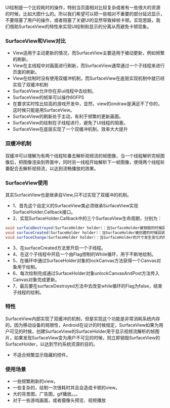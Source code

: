UI绘制是一个比较耗时的操作，特别当页面相对比较复杂或者有一些很大的资源的时候，比如大图什么的。所以我们希望可以把一些相对不重要的部分延迟显示，不要阻塞了用户的操作，或者阻塞了关键UI的显然导致掉帧卡顿。实现思路，我们借助SurfaceView的特性来实现UI绘制和显示的分离从而避免卡顿现象。


### SurfaceView和View对比

* View适用于主动更新的情况，而SurfaceView主要适用于被动更新，例如频繁的刷新。
* View在主线程中对画面进行刷新，而SurfaceView通常通过一个子线程来进行页面的刷新。
* View在绘制时没有使用双缓冲机制，而SurfaceView在底层实现机制中就已经实现了双缓冲机制
* SurfaceView允许你在非ui线程中去绘制。
* SurfaceView的帧率可以操作60FPS
* 在要求实时性比较高的游戏开发中，显然，view的ondraw是满足不了你的，这时候只能是用SurfaceView。
* SurfaceView的刷新处于主动，有利于频繁的更新画面。
* SurfaceView的绘制在子线程进行，避免了UI线程的阻塞。
* SurfaceView在底层实现了一个双缓冲机制，效率大大提升

### 双缓冲机制
双缓冲可以理解为有两个线程轮番去解析视频流的帧图像，当一个线程解析完帧图像后，把图像渲染到界面中，同时另一线程开始解析下一帧图像，使得两个线程轮番配合去解析视频流，以达到流畅播放的效果。

### SurfaceView使用

其实SurfaceView也是继承自View,只不过实现了双缓冲的机制。

* 1、首先这个自定义的SurfaceView类必须继承SurfaceView实现SurfaceHolder.Callback接口。
* 2、实现SurfaceHolder.Callback中的三个SurfaceView生命周期，分别为：

```java
void surfaceDestroyed(SurfaceHolder holder)：当SurfaceHolder被销毁的时候回调。
void surfaceCreated(SurfaceHolder holder)：当SurfaceHolder被创建的时候回调。
void surfaceChange(SurfaceHolder holder)：当SurfaceHolder的尺寸发生变化的时候被回调。
```
* 3、在surfaceCreated方法里开启一个子线程。
* 4、在这个子线程中开启一个由Flag控制的While循环，用于不断地绘制。
* 5、在循环中通过SurfaceHolder对象的lockCanvas方法获得一个Canvas对象用于绘制。
* 6、每次绘制完成通过SurfaceHolder对象unlockCanvasAndPost方法传入Canvas对象完成更新。
* 7、最后要在surfaceDestroyed方法中去改变while循环的Flag为false，结束子线程的绘制。

### 特性
SurfaceView内部实现了双缓冲的机制，但是实现这个功能是非常消耗系统内存的。因为移动设备的局限性，Android在设计的时候规定，SurfaceView如果为用户可见的时候，创建SurfaceView的SurfaceHolder用于显示视频流解析的帧图片，如果发现SurfaceView变为用户不可见的时候，则立即销毁SurfaceView的SurfaceHolder，以达到节约系统资源的目的。

* 不适合频繁显示隐藏的控件。

### 使用场景
* 一些频繁刷新的view。
* 一些复杂的，绘制一次很耗时并且会造成卡顿的view。
* 大的背景图，广告图，gif播放。。。
* 对于一些游戏画面，或者摄像头预览、视频播放


